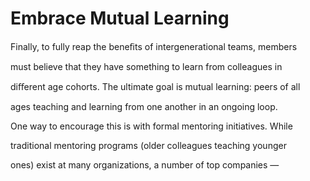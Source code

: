 # Embrace Mutual Learning

Finally, to fully reap the beneﬁts of intergenerational teams, members

must believe that they have something to learn from colleagues in

diﬀerent age cohorts. The ultimate goal is mutual learning: peers of all

ages teaching and learning from one another in an ongoing loop.

One way to encourage this is with formal mentoring initiatives. While

traditional mentoring programs (older colleagues teaching younger

ones) exist at many organizations, a number of top companies —